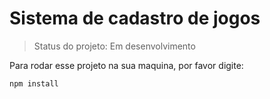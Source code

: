 <h1>Sistema de cadastro de jogos</h1>

> Status do projeto: Em desenvolvimento

Para rodar esse projeto na sua maquina, por favor digite:

``````````
npm install
``````````
